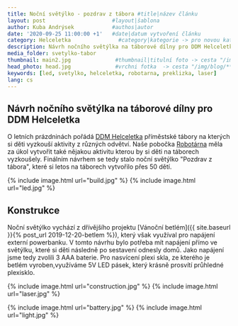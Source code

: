 ```yaml
---
title: Noční světýlko - pozdrav z tábora #title|název článku   
layout: post                     #layout|šablona
author: Kuba Andrýsek            #authos|autor
date: '2020-09-25 11:00:00 +1'   #date|datum vytvoření článku
category: Helceletka               #category|kategorie -> pro novou kategorii je potřeba vytvořit stránku v "categories"
description: Návrh nočního světýlka na táborové dílny pro DDM Helceletka             #Header|nadpis
media_folder: svetylko-tabor
thumbnail: main2.jpg              #thumbnail|titulní foto -> cesta "/img/blog/**nazev-clanku/Kolo.png**"
head_photo: head.jpg              #vrchni fotka  -> cesta "/img/blog/**nazev-clanku/Kolo.png**"
keywords: [led, svetylko, helceletka, robotarna, preklizka, laser]		#Kcicova slova
lang: cs
---
```


## Návrh nočního světýlka na táborové dílny pro DDM Helceletka

O letních prázdninách pořádá [DDM Helceletka](https://helceletka.cz/) příměstské tábory na kterých si děti vyzkouší aktivity z různých odvětví. Naše pobočka [Robotárna](http://helceletka.cz/robotarna/) měla za úkol vytvořit také nějakou aktivitu kterou by si děti na táborech vyzkoušely. Finálním návrhem se tedy stalo noční světýlko "Pozdrav z tábora", které si letos na táborech vytvořilo přes 50 dětí.

{% include image.html
url="build.jpg"
%}
{% include image.html
url="led.jpg"
%}

## Konstrukce
Noční světýlko vychází z dřívějšího projektu [Vánoční betlém]({{ site.baseurl }}{% post_url 2019-12-20-betlem %}), který však využíval pro napájení externí powerbanku. V tomto návrhu bylo potřeba mít napájení přímo ve světýlku, které si děti následně po sestavení odnesly domů. Jako napájení jsme tedy zvolili 3 AAA baterie. Pro nasvícení plexi skla, ze kterého je betlém vyroben,využíváme 5V LED pásek, který krásně prosvítí průhledné plexisklo.


{% include image.html
url="construction.jpg"
%}
{% include image.html
url="laser.jpg"
%}


{% include image.html
url="battery.jpg"
%}
{% include image.html
url="light.jpg"
%}